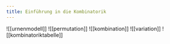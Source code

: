 ```yaml
---
title: Einführung in die Kombinatorik
---
```


![[urnenmodell]]
![[permutation]]
![[kombination]]
![[variation]]
![[kombinatoriktabelle]]